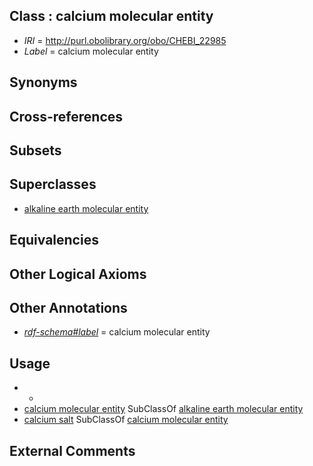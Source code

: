 
## Class : calcium molecular entity

 * *IRI* = http://purl.obolibrary.org/obo/CHEBI_22985
 * *Label* = calcium molecular entity

## Synonyms


## Cross-references


## Subsets


## Superclasses

 * [alkaline earth molecular entity](../../CHEBI/99/CHEBI_33299.md)

## Equivalencies


## Other Logical Axioms


## Other Annotations

 * *[rdf-schema#label](../../el/rdf-schema#label.md)* = calcium molecular entity

## Usage

 * -
 * [calcium molecular entity](../../CHEBI/85/CHEBI_22985.md) SubClassOf [alkaline earth molecular entity](../../CHEBI/99/CHEBI_33299.md)
 * [calcium salt](../../CHEBI/56/CHEBI_35156.md) SubClassOf [calcium molecular entity](../../CHEBI/85/CHEBI_22985.md)

## External Comments

